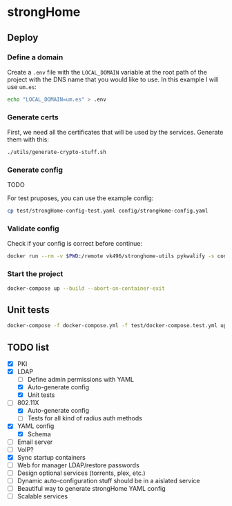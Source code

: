 # strongHome

## Deploy
### Define a domain

Create a `.env` file with the `LOCAL_DOMAIN` variable at the root path of the project with the DNS name that you would like to use. In this example I will use `um.es`:
```bash
echo "LOCAL_DOMAIN=um.es" > .env
```

### Generate certs
First, we need all the certificates that will be used by the services. Generate them with this:

```bash
./utils/generate-crypto-stuff.sh
```

### Generate config
TODO

For test pruposes, you can use the example config:

```bash
cp test/strongHome-config-test.yaml config/strongHome-config.yaml
```

### Validate config
Check if your config is correct before continue:
```bash
docker run --rm -v $PWD:/remote vk496/stronghome-utils pykwalify -s config/strongHome-schema.yaml -d config/strongHome-config.yaml
```

### Start the project
```bash
docker-compose up --build --abort-on-container-exit
```

## Unit tests
```bash
docker-compose -f docker-compose.yml -f test/docker-compose.test.yml up --build; docker-compose down
```


## TODO list
- [x] PKI
- [X] LDAP
  - [ ] Define admin permissions with YAML
  - [X] Auto-generate config
  - [X] Unit tests
- [ ] 802.11X
  - [x] Auto-generate config
  - [ ] Tests for all kind of radius auth methods
- [x] YAML config
  - [x] Schema
- [ ] Email server
- [ ] VoIP?
- [x] Sync startup containers
- [ ] Web for manager LDAP/restore passwords
- [ ] Design optional services (torrents, plex, etc.)
- [ ] Dynamic auto-configuration stuff should be in a aislated service
- [ ] Beautiful way to generate strongHome YAML config
- [ ] Scalable services
